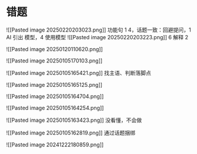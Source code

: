 
# 错题

![[Pasted image 20250220203023.png]]
功能句 1 4，话题一致：回避提问，1 AI 引出 模型，4 使用模型
![[Pasted image 20250220203223.png]]
6 解释 2

![[Pasted image 20250120110620.png]]

![[Pasted image 20250105170103.png]]

![[Pasted image 20250105165421.png]]
找主语、判断落脚点

![[Pasted image 20250105165125.png]]

![[Pasted image 20250105164704.png]]

![[Pasted image 20250105164254.png]]

![[Pasted image 20250105163423.png]]
没看懂，不会做

![[Pasted image 20250105162819.png]]
通过话题捆绑

![[Pasted image 20241222180859.png]]

